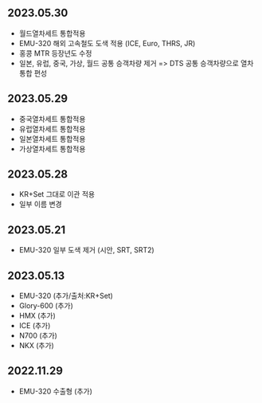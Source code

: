 2023.05.30
-----
* 월드열차세트 통합적용
* EMU-320 해외 고속철도 도색 적용 (ICE, Euro, THRS, JR)
* 홍콩 MTR 등장년도 수정
* 일본, 유럽, 중국, 가상, 월드 공통 승객차량 제거 => DTS 공통 승객차량으로 열차 통합 편성

2023.05.29
----
* 중국열차세트 통합적용
* 유럽열차세트 통합적용
* 일본열차세트 통합적용
* 가상열차세트 통합적용

2023.05.28
-----
* KR+Set 그대로 이관 적용
* 일부 이름 변경

2023.05.21
-----
* EMU-320 일부 도색 제거 (시안, SRT, SRT2)

2023.05.13
-----
* EMU-320 (추가/출처:KR+Set)
* Glory-600 (추가)
* HMX (추가)
* ICE (추가)
* N700 (추가)
* NKX (추가)

2022.11.29
-----
* EMU-320 수출형 (추가)